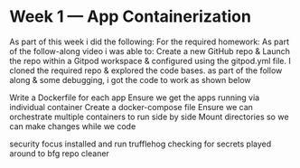 # Week 1 — App Containerization
As part of this week i did the following:
For the required homework:
 As part of the follow-along video i was able to: Create a new GitHub repo & Launch the repo within a Gitpod workspace & configured using the gitpod.yml file.
 I cloned the required repo & explored the code bases.
 as part of the follow along & some debugging, i got the code to work as shown below

Write a Dockerfile for each app
Ensure we get the apps running via individual container
Create a docker-compose file
Ensure we can orchestrate multiple containers to run side by side
Mount directories so we can make changes while we code

security focus
installed and run trufflehog checking for secrets
played around to bfg repo cleaner
